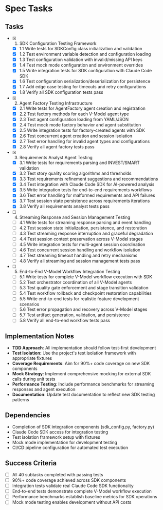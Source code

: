 # Spec Tasks

## Tasks

- [x] 1. SDK Configuration Testing Framework

  - [x] 1.1 Write tests for SDKConfig class initialization and validation
  - [x] 1.2 Test environment variable detection and configuration loading
  - [x] 1.3 Test configuration validation with invalid/missing API keys
  - [x] 1.4 Test mock mode configuration and environment overrides
  - [x] 1.5 Write integration tests for SDK configuration with Claude Code SDK
  - [x] 1.6 Test configuration serialization/deserialization for persistence
  - [x] 1.7 Add edge case testing for timeouts and retry configurations
  - [x] 1.8 Verify all SDK configuration tests pass

- [x] 2. Agent Factory Testing Infrastructure

  - [x] 2.1 Write tests for AgentFactory agent creation and registration
  - [x] 2.2 Test factory methods for each V-Model agent type
  - [x] 2.3 Test agent configuration loading from YAML/JSON
  - [x] 2.4 Test mock mode factory behavior and agent substitution
  - [x] 2.5 Write integration tests for factory-created agents with SDK
  - [x] 2.6 Test concurrent agent creation and session isolation
  - [x] 2.7 Test error handling for invalid agent types and configurations
  - [x] 2.8 Verify all agent factory tests pass

- [x] 3. Requirements Analyst Agent Testing

  - [x] 3.1 Write tests for requirements parsing and INVEST/SMART validation
  - [x] 3.2 Test story quality scoring algorithms and thresholds
  - [x] 3.3 Test requirements refinement suggestions and recommendations
  - [x] 3.4 Test integration with Claude Code SDK for AI-powered analysis
  - [x] 3.5 Write integration tests for end-to-end requirements workflows
  - [x] 3.6 Test error handling for malformed requirements and API failures
  - [x] 3.7 Test session state persistence across requirements iterations
  - [x] 3.8 Verify all requirements analyst tests pass

- [ ] 4. Streaming Response and Session Management Testing

  - [ ] 4.1 Write tests for streaming response parsing and event handling
  - [ ] 4.2 Test session state initialization, persistence, and restoration
  - [ ] 4.3 Test streaming response interruption and graceful degradation
  - [ ] 4.4 Test session context preservation across V-Model stages
  - [ ] 4.5 Write integration tests for multi-agent session coordination
  - [ ] 4.6 Test concurrent session handling and workflow isolation
  - [ ] 4.7 Test streaming timeout handling and retry mechanisms
  - [ ] 4.8 Verify all streaming and session management tests pass

- [ ] 5. End-to-End V-Model Workflow Integration Testing

  - [ ] 5.1 Write tests for complete V-Model workflow execution with SDK
  - [ ] 5.2 Test orchestrator coordination of all V-Model agents
  - [ ] 5.3 Test quality gate enforcement and stage transition validation
  - [ ] 5.4 Test workflow rollback and checkpoint restoration capabilities
  - [ ] 5.5 Write end-to-end tests for realistic feature development scenarios
  - [ ] 5.6 Test error propagation and recovery across V-Model stages
  - [ ] 5.7 Test artifact generation, validation, and persistence
  - [ ] 5.8 Verify all end-to-end workflow tests pass

## Implementation Notes

- **TDD Approach**: All implementation should follow test-first development
- **Test Isolation**: Use the project's test isolation framework with appropriate fixtures
- **Coverage Requirements**: Aim for 90%+ code coverage on new SDK components
- **Mock Strategy**: Implement comprehensive mocking for external SDK calls during unit tests
- **Performance Testing**: Include performance benchmarks for streaming responses and agent execution
- **Documentation**: Update test documentation to reflect new SDK testing patterns

## Dependencies

- Completion of SDK integration components (sdk_config.py, factory.py)
- Claude Code SDK access for integration testing
- Test isolation framework setup with fixtures
- Mock mode implementation for development testing
- CI/CD pipeline configuration for automated test execution

## Success Criteria

- [ ] All 40 subtasks completed with passing tests
- [ ] 90%+ code coverage achieved across SDK components
- [ ] Integration tests validate real Claude Code SDK functionality
- [ ] End-to-end tests demonstrate complete V-Model workflow execution
- [ ] Performance benchmarks establish baseline metrics for SDK operations
- [ ] Mock mode testing enables development without API costs
